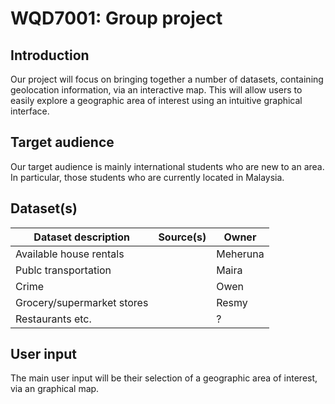 # WQD7001: Group project
## Introduction
Our project will focus on bringing together a number of datasets, containing geolocation information, via an interactive map. This will allow users to easily explore a geographic area of interest using an intuitive graphical interface.

## Target audience
Our target audience is mainly international students who are new to an area. In particular, those students who are currently located in Malaysia.

## Dataset(s)
| Dataset description        | Source(s) | Owner    |
|----------------------------|-----------|----------|
| Available house rentals    |           | Meheruna |
| Publc transportation       |           | Maira    |
| Crime                      |           | Owen     |
| Grocery/supermarket stores |           | Resmy    |
| Restaurants etc.           |           | ?        |

## User input
The main user input will be their selection of a geographic area of interest, via an graphical map.

